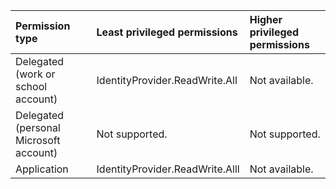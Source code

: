|Permission type|Least privileged permissions|Higher privileged permissions|
|:---|:---|:---|
|Delegated (work or school account)|IdentityProvider.ReadWrite.All|Not available.|
|Delegated (personal Microsoft account)|Not supported.|Not supported.|
|Application|IdentityProvider.ReadWrite.Alll|Not available.|